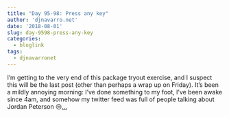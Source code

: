```yaml
---
title: "Day 95-98: Press any key"
author: 'djnavarro.net'
date: '2018-08-01'
slug: day-9598-press-any-key
categories:
  - bloglink
tags:
  - djnavarronet
---
```


I’m getting to the very end of this package tryout exercise, and I suspect this will be the last post (other than perhaps a wrap up on Friday). It’s been a mildly annoying morning: I’ve done something to my foot, I’ve been awake since 4am, and somehow my twitter feed was full of people talking about Jordan Peterson 😒[... <i class="fas fa-external-link-alt"></i>](https://djnavarro.net/post/2018-08-01-keypress/)

